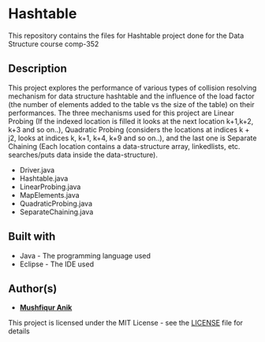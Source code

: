 # Hashtable 
This repository contains the files for Hashtable project done for the Data Structure course comp-352

## Description 
This project explores the performance of various types of collision resolving mechanism for data structure hashtable and the influence of the load factor (the number of elements added to the table vs the size of the table) on their performances. The three mechanisms used for this project are Linear Probing (If the indexed location is filled it looks at the next location k+1,k+2, k+3 and so on..), Quadratic Probing (considers the locations at indices k + j2, looks at indices k, k+1, k+4, k+9 and so on..), and the last one is Separate Chaining (Each location contains a data-structure array, linkedlists, etc. searches/puts data inside the data-structure).

* Driver.java 
* Hashtable.java
* LinearProbing.java 
* MapElements.java 
* QuadraticProbing.java
* SeparateChaining.java

## Built with 

* Java - The programming language used
* Eclipse - The IDE used 

## Author(s)

* [**Mushfiqur Anik**](https://github.com/mushfiqur-anik)

This project is licensed under the MIT License - see the [LICENSE](LICENSE) file for details


